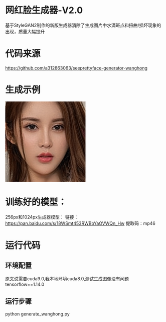 # 网红脸生成器-V2.0
基于StyleGAN2制作的新版生成器消除了生成图片中水滴斑点和扭曲/损坏现象的出现，质量大幅提升

# 代码来源
https://github.com/a312863063/seeprettyface-generator-wanghong


# 生成示例

![image](https://github.com/HqWei/HqWei-StyleGAN2_face_generator/blob/master/examples/0000.png)

# 训练好的模型：

256px和1024px生成器模型：
链接：https://pan.baidu.com/s/18WSmt453RWBbYaOVWQn_Hw 
提取码：mp46

# 运行代码
## 环境配置
原文说需要cuda9.0,我本地环境cuda8.0,测试生成图像没有问题
tensorflow==1.14.0


## 运行步骤
python generate_wanghong.py



